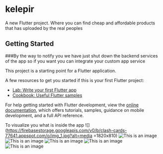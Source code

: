 # kelepir

A new Flutter project. Where you can find cheap and affordable products that has uploaded by the real peoples 

## Getting Started

###By the way to notify you we have just shut down the backend services of the app so if you want you can integrate your custom app service 

This project is a starting point for a Flutter application.

A few resources to get you started if this is your first Flutter project:

- [Lab: Write your first Flutter app](https://docs.flutter.dev/get-started/codelab)
- [Cookbook: Useful Flutter samples](https://docs.flutter.dev/cookbook)

For help getting started with Flutter development, view the
[online documentation](https://docs.flutter.dev/), which offers tutorials,
samples, guidance on mobile development, and a full API reference.

To visualize you what is inside the app
![](https://firebasestorage.googleapis.com/v0/b/clash-cards-77641.appspot.com/o/img_1.jpg?alt=media =1820x810)
![This is an image](https://firebasestorage.googleapis.com/v0/b/clash-cards-77641.appspot.com/o/img_2.jpg?alt=media)
![This is an image](https://firebasestorage.googleapis.com/v0/b/clash-cards-77641.appspot.com/o/img_3.jpg?alt=media)
![This is an image](https://firebasestorage.googleapis.com/v0/b/clash-cards-77641.appspot.com/o/img_4.jpg?alt=media)
![This is an image](https://firebasestorage.googleapis.com/v0/b/clash-cards-77641.appspot.com/o/img_5.jpg?alt=media)
![This is an image](https://firebasestorage.googleapis.com/v0/b/clash-cards-77641.appspot.com/o/img_6.jpg?alt=media)
